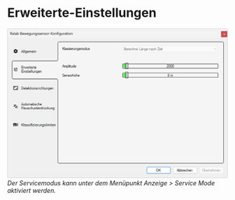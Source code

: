 # Erweiterte-Einstellungen
![Erweiterte-Einstellungen](erweiterte-einstellungen.png)  
*Der Servicemodus kann unter dem Menüpunkt Anzeige > Service Mode aktiviert werden.* 
